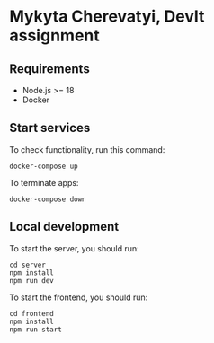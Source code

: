 # Mykyta Cherevatyi, DevIt assignment

## Requirements

* Node.js >= 18
* Docker

## Start services

To check functionality, run this command:

    docker-compose up

To terminate apps:

    docker-compose down

## Local development 

To start the server, you should run:

    cd server
    npm install
    npm run dev

To start the frontend, you should run:

    cd frontend
    npm install
    npm run start
